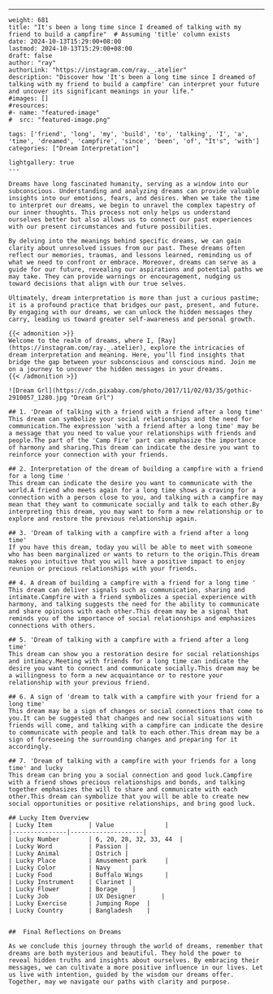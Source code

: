 ---
    weight: 681
    title: "It's been a long time since I dreamed of talking with my friend to build a campfire"  # Assuming 'title' column exists
    date: 2024-10-13T15:29:00+08:00
    lastmod: 2024-10-13T15:29:00+08:00
    draft: false
    author: "ray"
    authorLink: "https://instagram.com/ray._.atelier"
    description: "Discover how 'It's been a long time since I dreamed of talking with my friend to build a campfire' can interpret your future and uncover its significant meanings in your life."
    #images: []
    #resources:
    #- name: "featured-image"
    #  src: "featured-image.png"
    
    tags: ['friend', 'long', 'my', 'build', 'to', 'talking', 'I', 'a', 'time', 'dreamed', 'campfire', 'since', 'been', 'of', "It's", 'with']
    categories: ["Dream Interpretation"]
    
    lightgallery: true
    ---
    
    Dreams have long fascinated humanity, serving as a window into our subconscious. Understanding and analyzing dreams can provide valuable insights into our emotions, fears, and desires. When we take the time to interpret our dreams, we begin to unravel the complex tapestry of our inner thoughts. This process not only helps us understand ourselves better but also allows us to connect our past experiences with our present circumstances and future possibilities.
    
    By delving into the meanings behind specific dreams, we can gain clarity about unresolved issues from our past. These dreams often reflect our memories, traumas, and lessons learned, reminding us of what we need to confront or embrace. Moreover, dreams can serve as a guide for our future, revealing our aspirations and potential paths we may take. They can provide warnings or encouragement, nudging us toward decisions that align with our true selves.
    
    Ultimately, dream interpretation is more than just a curious pastime; it is a profound practice that bridges our past, present, and future. By engaging with our dreams, we can unlock the hidden messages they carry, leading us toward greater self-awareness and personal growth.
    
    {{< admonition >}}
    Welcome to the realm of dreams, where I, [Ray](https://instagram.com/ray._.atelier), explore the intricacies of dream interpretation and meaning. Here, you’ll find insights that bridge the gap between your subconscious and conscious mind. Join me on a journey to uncover the hidden messages in your dreams.
    {{< /admonition >}}
    
    ![Dream Grl](https://cdn.pixabay.com/photo/2017/11/02/03/35/gothic-2910057_1280.jpg "Dream Grl")
    
    ## 1. 'Dream of talking with a friend with a friend after a long time'
    This dream can symbolize your social relationships and the need for communication.The expression 'with a friend after a long time' may be a message that you need to value your relationships with friends and people.The part of the 'Camp Fire' part can emphasize the importance of harmony and sharing.This dream can indicate the desire you want to reinforce your connection with your friends.
    
    ## 2. Interpretation of the dream of building a campfire with a friend for a long time '
    This dream can indicate the desire you want to communicate with the world.A friend who meets again for a long time shows a craving for a connection with a person close to you, and talking with a campfire may mean that they want to communicate socially and talk to each other.By interpreting this dream, you may want to form a new relationship or to explore and restore the previous relationship again.
    
    ## 3. 'Dream of talking with a campfire with a friend after a long time'
    If you have this dream, today you will be able to meet with someone who has been marginalized or wants to return to the origin.This dream makes you intuitive that you will have a positive impact to enjoy reunion or precious relationships with your friends.
    
    ## 4. A dream of building a campfire with a friend for a long time '
    This dream can deliver signals such as communication, sharing and intimate.Campfire with a friend symbolizes a special experience with harmony, and talking suggests the need for the ability to communicate and share opinions with each other.This dream may be a signal that reminds you of the importance of social relationships and emphasizes connections with others.
    
    ## 5. 'Dream of talking with a campfire with a friend after a long time'
    This dream can show you a restoration desire for social relationships and intimacy.Meeting with friends for a long time can indicate the desire you want to connect and communicate socially.This dream may be a willingness to form a new acquaintance or to restore your relationship with your previous friend.
    
    ## 6. A sign of 'dream to talk with a campfire with your friend for a long time'
    This dream may be a sign of changes or social connections that come to you.It can be suggested that changes and new social situations with friends will come, and talking with a campfire can indicate the desire to communicate with people and talk to each other.This dream may be a sign of foreseeing the surrounding changes and preparing for it accordingly.
    
    ## 7. 'Dream of talking with a campfire with your friends for a long time' and lucky
    This dream can bring you a social connection and good luck.Campfire with a friend shows precious relationships and bonds, and talking together emphasizes the will to share and communicate with each other.This dream can symbolize that you will be able to create new social opportunities or positive relationships, and bring good luck.
    
    ## Lucky Item Overview
    | Lucky Item          | Value              |
    |---------------|--------------------|
    | Lucky Number        | 6, 20, 28, 32, 33, 44  |
    | Lucky Word          | Passion |
    | Lucky Animal        | Ostrich |
    | Lucky Place         | Amusement park     |
    | Lucky Color         | Navy     |
    | Lucky Food          | Buffalo Wings      |
    | Lucky Instrument    | Clarinet |
    | Lucky Flower        | Borage    |
    | Lucky Job           | UX Designer       |
    | Lucky Exercise      | Jumping Rope  |
    | Lucky Country       | Bangladesh    |
    
    
    ##  Final Reflections on Dreams
    
    As we conclude this journey through the world of dreams, remember that dreams are both mysterious and beautiful. They hold the power to reveal hidden truths and insights about ourselves. By embracing their messages, we can cultivate a more positive influence in our lives. Let us live with intention, guided by the wisdom our dreams offer. Together, may we navigate our paths with clarity and purpose.
    